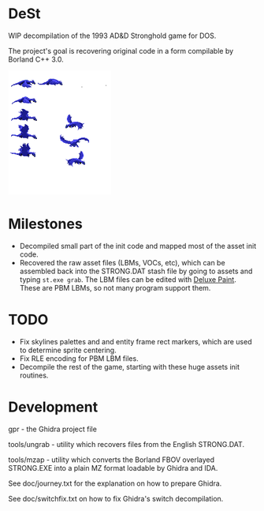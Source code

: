 # DeSt
WIP decompilation of the 1993 AD&D Stronghold game for DOS.

The project's goal is recovering original code in a form compilable by Borland C++ 3.0.

![Dragon Image](https://github.com/NancyAurum/dest/blob/main/dragon.png)


# Milestones
* Decompiled small part of the init code and mapped most of the asset init code.
* Recovered the raw asset files (LBMs, VOCs, etc), which can be assembled back into the STRONG.DAT stash file by going to assets and typing `st.exe grab`. The LBM files can be edited with [Deluxe Paint](https://winworldpc.com/product/deluxepaint/2x). These are PBM LBMs, so not many program support them.


# TODO

* Fix skylines palettes and and entity frame rect markers, which are used to determine sprite centering.
* Fix RLE encoding for PBM LBM files.
* Decompile the rest of the game, starting with these huge assets init routines.


# Development

gpr - the Ghidra project file

tools/ungrab - utility which recovers files from the English STRONG.DAT.

tools/mzap - utility which converts the Borland FBOV overlayed STRONG.EXE into a plain MZ format loadable by Ghidra and IDA.

See doc/journey.txt for the explanation on how to prepare Ghidra.

See doc/switchfix.txt on how to fix Ghidra's switch decompilation.
